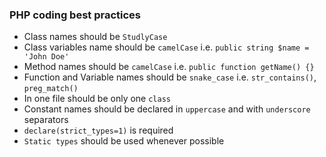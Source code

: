 ### PHP coding best practices

- Class names should be `StudlyCase`
- Class variables name should be `camelCase` i.e. `public string $name = 'John Doe'`
- Method names should be `camelCase` i.e. `public function getName() {}`
- Function and Variable names should be `snake_case` i.e. `str_contains()`, `preg_match()`
- In one file should be only one `class`
- Constant names should be declared in `uppercase` and with `underscore` separators
- `declare(strict_types=1)` is required
- `Static types` should be used whenever possible


